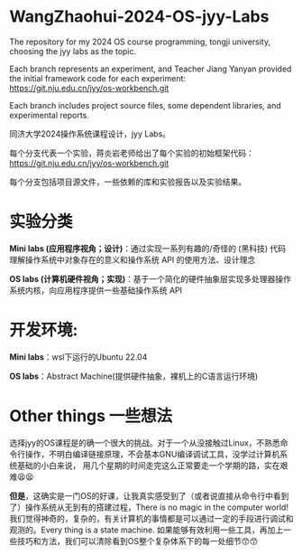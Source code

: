 # WangZhaohui-2024-OS-jyy-Labs
The repository for my 2024 OS course programming, tongji university, choosing the jyy labs as the topic.

Each branch represents an experiment, and Teacher Jiang Yanyan provided the initial framework code for each experiment: https://git.nju.edu.cn/jyy/os-workbench.git

Each branch includes project source files, some dependent libraries, and experimental reports.

同济大学2024操作系统课程设计，jyy Labs。

每个分支代表一个实验，蒋炎岩老师给出了每个实验的初始框架代码：https://git.nju.edu.cn/jyy/os-workbench.git

每个分支包括项目源文件，一些依赖的库和实验报告以及实验结果。

# 实验分类
**Mini labs (应用程序视角；设计)**：通过实现一系列有趣的/奇怪的 (黑科技) 代码理解操作系统中对象存在的意义和操作系统 API 的使用方法、设计理念

**OS labs (计算机硬件视角；实现)**：基于一个简化的硬件抽象层实现多处理器操作系统内核，向应用程序提供一些基础操作系统 API

# 开发环境:
**Mini labs**：wsl下运行的Ubuntu 22.04

**OS labs**：Abstract Machine(提供硬件抽象，裸机上的C语言运行环境)

# Other things 一些想法
选择jyy的OS课程是的确一个很大的挑战。对于一个从没接触过Linux，不熟悉命令行操作，不明白编译链接原理，不会基本GNU编译调试工具，没学过计算机系统基础的小白来说，
用几个星期的时间走完这么正常要走一个学期的路，实在艰难😫😫

**但是**，这确实是一门OS的好课，让我真实感受到了（或者说直接从命令行中看到了）操作系统从无到有的搭建过程，There is no magic in the computer world! 
我们觉得神奇的，复杂的，有关计算机的事情都是可以通过一定的手段进行调试和观测的。Every thing is a state machine.
如果能够有效利用一些工具，再加上一些技巧和方法，我们可以清除看到OS整个复杂体系下的每一处细节😙😙
